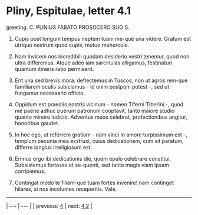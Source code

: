 # Pliny, Espitulae, letter 4.1

greeting. C. PLINIUS <CALPURNIO> FABATO PROSOCERO SUO S.



1. Cupis post longum tempus neptem tuam me-que una videre. Gratum est utrique nostrum quod cupis, mutuo mehercule.



2. Nam invicem nos incredibili quodam desiderio vestri tenemur, quod non ultra differemus. Atque adeo iam sarcinulas alligamus, festinaturi quantum itineris ratio permiserit.



3. Erit una sed brevis mora: deflectemus in Tuscos, non ut agros rem-que familiarem oculis subiciamus - id enim postponi potest -, sed ut fungamur necessario officio.



4. Oppidum est praediis nostris vicinum - nomen Tiferni Tiberini -, quod me paene adhuc puerum patronum cooptavit, tanto maiore studio quanto minore iudicio. Adventus meos celebrat, profectionibus angitur, honoribus gaudet.



5. In hoc ego, ut referrem gratiam - nam vinci in amore turpissimum est -, templum pecunia mea exstruxi, cuius dedicationem, cum sit paratum, differre longius irreligiosum est.



6. Erimus ergo ibi dedicationis die, quem epulo celebrare constitui. Subsistemus fortasse et se-quenti, sed tanto magis viam ipsam corripiemus.



7. Contingat modo te filiam-que tuam fortes invenire! nam continget hilares, si nos incolumes receperitis. Vale.



---

| --- | --- |
| previous: [4](../4/) | next: [4.2](../4.2/) |